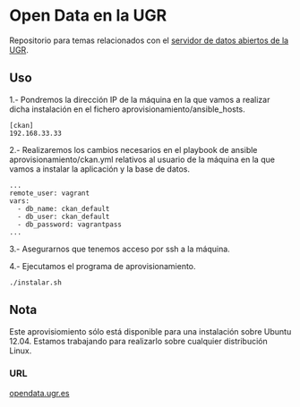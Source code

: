Open Data en la UGR
============

Repositorio para temas relacionados con el [servidor de datos abiertos de la UGR](http://opendata.ugr.es).

## Uso

1.- Pondremos la dirección IP de la máquina en la que vamos a realizar dicha instalación en el fichero aprovisionamiento/ansible_hosts.
```
[ckan]
192.168.33.33
```

2.- Realizaremos los cambios necesarios en el playbook de ansible aprovisionamiento/ckan.yml relativos al usuario de la máquina en la que vamos a instalar la aplicación y la base de datos.
```
...
remote_user: vagrant
vars:
  - db_name: ckan_default
  - db_user: ckan_default
  - db_password: vagrantpass
...
```

3.- Asegurarnos que tenemos acceso por ssh a la máquina.

4.- Ejecutamos el programa de aprovisionamiento.
```
./instalar.sh
```

## Nota

Este aprovisiomiento sólo está disponible para una instalación sobre Ubuntu 12.04.
Estamos trabajando para realizarlo sobre cualquier distribución Linux.

### URL

[opendata.ugr.es](opendata.ugr.es)
